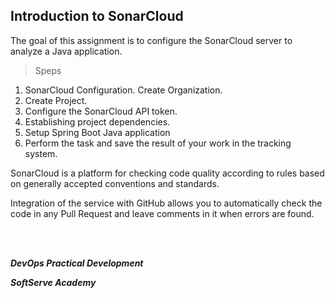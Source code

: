 ## Introduction to SonarCloud

The goal of this assignment is to configure the SonarCloud server to analyze a Java application.

> Speps
1. SonarCloud Configuration. Create Organization.
2. Create Project.
3. Configure the SonarCloud API token.
4. Establishing project dependencies.
5. Setup Spring Boot Java application
6. Perform the task and save the result of your work in the tracking system.


SonarCloud is a platform for checking code quality according to rules based on generally accepted conventions and standards.

Integration of the service with GitHub allows you to automatically check the code in any Pull Request and leave comments in it when errors are found.

<br/><br/>

_**DevOps Practical Development**_ 

_**SoftServe Academy**_

<br/>
